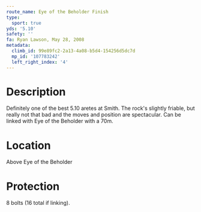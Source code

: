 ```yaml
---
route_name: Eye of the Beholder Finish
type:
  sport: true
yds: '5.10'
safety: ''
fa: Ryan Lawson, May 28, 2008
metadata:
  climb_id: 99e89fc2-2a13-4a08-b5d4-154256d5dc7d
  mp_id: '107783242'
  left_right_index: '4'
---
```

# Description
Definitely one of the best 5.10 aretes at Smith.  The rock's slightly friable, but really not that bad and the moves and position are spectacular.  Can be linked with Eye of the Beholder with a 70m.

# Location
Above Eye of the Beholder

# Protection
8 bolts (16 total if linking).

